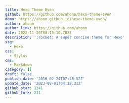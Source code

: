 ```yaml
---
title: Hexo Theme Even
github: https://github.com/ahonn/hexo-theme-even
demo: https://ahonn.github.io/hexo-theme-even/
author: ahonn
author_link: https://github.com/ahonn
date: 2023-11-26T08:15:10.703Z
description: ':rocket: A super concise theme for Hexo'
ssg:
  - Hexo
css:
  - Stylus
cms:
  - Markdown
category: []
draft: false
publish_date: '2016-02-24T07:45:32Z'
update_date: '2023-08-01T04:18:31Z'
github_star: 1341
github_fork: 211
---
```

